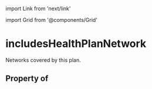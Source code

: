 import Link from 'next/link'
  
import Grid from '@components/Grid'

# includesHealthPlanNetwork

Networks covered by this plan.

## Property of



